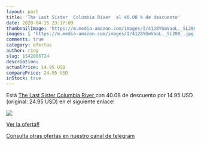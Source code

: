 ```yaml
---
layout: post
title: 'The Last Sister  Columbia River  al 40.08 % de descuento'
date: 2020-04-15 23:17:09
thumbnailImage: 'https://m.media-amazon.com/images/I/4128YGmVaoL._SL200_.jpg'
images: [ 'https://m.media-amazon.com/images/I/4128YGmVaoL._SL200_.jpg' ]
comments: true
category: ofertas
author: ring
slug: 1542006724
description:
actualPrice: 14.95 USD
comparePrice: 24.95 USD
inStock: true
---
```


Está [The Last Sister  Columbia River ](https://www.amazon.com/dp/1542006724/?tag=redken08-20) con 40.08 de descuento por 14.95 USD (original: 24.95 USD) en el siguiente enlace!

[![](https://m.media-amazon.com/images/I/4128YGmVaoL._SL200_.jpg)](https://www.amazon.com/dp/1542006724/?tag=redken08-20)

[Ver la oferta!!](https://www.amazon.com/dp/1542006724/?tag=redken08-20)

[Consulta otras ofertas en nuestro canal de telegram](https://t.me/s/ofertas25)

